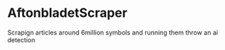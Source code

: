 # AftonbladetScraper
Scrapign articles around 6million symbols and running them throw an ai detection
